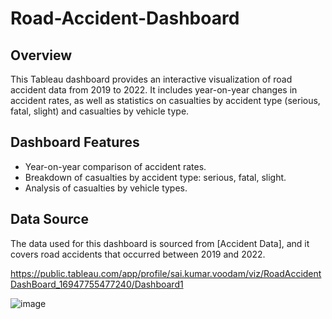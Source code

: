 # Road-Accident-Dashboard
## Overview

This Tableau dashboard provides an interactive visualization of road accident data from 2019 to 2022. It includes year-on-year changes in accident rates, as well as statistics on casualties by accident type (serious, fatal, slight) and casualties by vehicle type.

## Dashboard Features

- Year-on-year comparison of accident rates.
- Breakdown of casualties by accident type: serious, fatal, slight.
- Analysis of casualties by vehicle types.

## Data Source

The data used for this dashboard is sourced from [Accident Data], and it covers road accidents that occurred between 2019 and 2022. 

https://public.tableau.com/app/profile/sai.kumar.voodam/viz/RoadAccidentDashBoard_16947755477240/Dashboard1

![image](https://github.com/powercorp1/Road-Accident-Dashboard/assets/128278052/b51a5475-2775-4047-9f84-131aa9bd9252)

